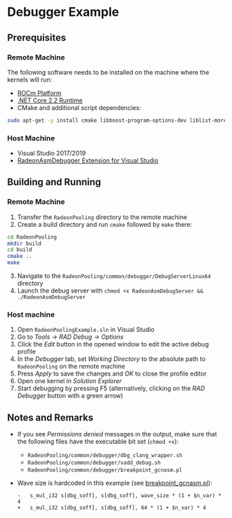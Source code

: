 # Debugger Example

## Prerequisites

### Remote Machine

The following software needs to be installed on the machine where the kernels will run:

* [ROCm Platform](https://rocm.github.io/ROCmInstall.html)
* [.NET Core 2.2 Runtime](https://dotnet.microsoft.com/download/dotnet-core/2.2)
* CMake and additional script dependencies:
```sh
sudo apt-get -y install cmake libboost-program-options-dev liblist-moreutils-perl
```

### Host Machine

* Visual Studio 2017/2019
* [RadeonAsmDebugger Extension for Visual Studio](../README.md#Installation)

## Building and Running

### Remote Machine

1. Transfer the `RadeonPooling` directory to the remote machine
2. Create a build directory and run `cmake` followed by `make` there:
```sh
cd RadeonPooling
mkdir build
cd build
cmake ..
make
```
3. Navigate to the `RadeonPooling/common/debugger/DebugServerLinux64` directory
4. Launch the debug server with `chmod +x RadeonAsmDebugServer && ./RadeonAsmDebugServer`

### Host machine

1. Open `RadeonPoolingExample.sln` in Visual Studio
2. Go to *Tools* -> *RAD Debug* -> *Options*
3. Click the *Edit* button in the opened window to edit the active debug profile
4. In the *Debugger* tab, set *Working Directory* to the absolute path
to `RadeonPooling` on the remote machine
5. Press *Apply* to save the changes and *OK* to close the profile editor
6. Open one kernel in *Solution Explorer*
7. Start debugging by pressing F5 (alternatively, clicking on the *RAD Debugger* button with a green arrow)

## Notes and Remarks

* If you see *Permissions denied* messages in the output, make sure that the following files have the executable bit set (`chmod +x`):
  - `RadeonPooling/common/debugger/dbg_clang_wrapper.sh`
  - `RadeonPooling/common/debugger/vadd_debug.sh`
  - `RadeonPooling/common/debugger/breakpoint_gcnasm.pl`

* Wave size is hardcoded in this example (see [breakpoint_gcnasm.pl](RadeonPooling/common/debugger/breakpoint_gcnasm.pl#L170)):
    ```
    -   s_mul_i32 s[dbg_soff], s[dbg_soff], wave_size * (1 + $n_var) * 4
    +   s_mul_i32 s[dbg_soff], s[dbg_soff], 64 * (1 + $n_var) * 4
    ```
